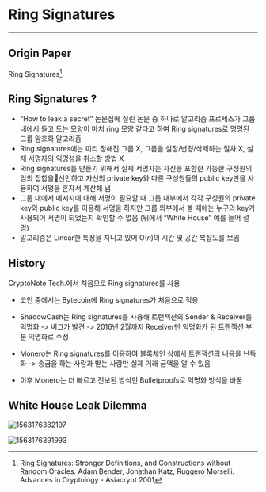 # Ring Signatures

---

## Origin Paper

Ring Signatures[^1]

## Ring Signatures ?

* “How to leak a secret” 논문집에 실린 논문 중 하나로 알고리즘 프로세스가 그룹 내에서 돌고 도는 모양이 마치 ring 모양 같다고 하여 Ring signatures로 명명된 그룹 암호화 알고리즘
* Ring signatures에는 미리 정해진 그룹 X, 그룹을 설정/변경/삭제하는 절차 X, 실제 서명자의 익명성을 취소할 방법 X
* Ring signatures를 만들기 위해서 실제 서명자는 자신을 포함한 가능한 구성원의 임의 집합을선언하고 자신의 private key와 다른 구성원들의 public key만을 사용하여 서명을 혼자서 계산해 냄
* 그룹 내에서 메시지에 대해 서명이 필요할 때 그룹 내부에서 각각 구성원의 private key와 public key를 이용해 서명을 하지만 그룹 외부에서 볼 때에는 누구의 key가 사용되어 서명이 되었는지 확인할 수 없음 (뒤에서 “White House” 예를 들어 설명)
* 알고리즘은 Linear한 특징을 지니고 있어 Ο(𝑛)의 시간 및 공간 복잡도를 보임

## History

CryptoNote Tech.에서 처음으로 Ring signatures를 사용

- 코인 중에서는 Bytecoin에 Ring signatures가 처음으로 적용

- ShadowCash는 Ring signatures를 사용해 트랜잭션의 Sender & Receiver를 익명화 -> 버그가 발견 -> 2016년 2월까지 Receiver만 익명화가 된 트랜잭션 부분 익명화로 수정

- Monero는 Ring signatures를 이용하여 블록체인 상에서 트랜잭션의 내용을 난독화 -> 송금을 하는 사람과 받는 사람만 실제 거래 금액을 알 수 있음

- 이후 Monero는 더 빠르고 진보된 방식인 Bulletproofs로 익명화 방식을 바꿈

## White House Leak Dilemma

![1563176382197](C:\Users\Ing\AppData\Roaming\Typora\typora-user-images\1563176382197.png)

![1563176391993](C:\Users\Ing\AppData\Roaming\Typora\typora-user-images\1563176391993.png)

[^1]: Ring Signatures: Stronger Definitions, and Constructions without Random Oracles. Adam Bender, Jonathan Katz, Ruggero Morselli. Advances in Cryptology - Asiacrypt 2001


